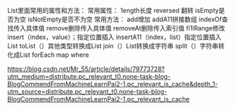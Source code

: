 List里面常用的属性和方法：
常用属性：
1ength长度
reversed 翻转
isEmpty是否为空
isNotEmpty是否不为空
常用方法：
add增加
addA11拼接数组
indexOf查找传入具体值
remove删除传入具体值
removeAt删除传入索引值
fi1lRange修改
insert（index，value）；指定位置插入
insertA11（index，list）指定位置插入List
toList（）其他类型转换成List
join（）List转换成字符串
split（）字符串转化成List
forEach
map
where

https://blog.csdn.net/Mr_55/article/details/79773728?utm_medium=distribute.pc_relevant_t0.none-task-blog-BlogCommendFromMachineLearnPai2-1.pc_relevant_is_cache&depth_1-utm_source=distribute.pc_relevant_t0.none-task-blog-BlogCommendFromMachineLearnPai2-1.pc_relevant_is_cache